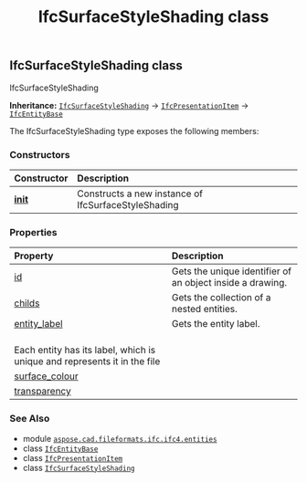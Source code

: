 ﻿---
title: IfcSurfaceStyleShading class
second_title: Aspose.CAD for Python via .NET API References
description: 
type: docs
weight: 6820
url: /python-net/aspose.cad.fileformats.ifc.ifc4.entities/ifcsurfacestyleshading/
is_root: false
---

## IfcSurfaceStyleShading class

IfcSurfaceStyleShading



**Inheritance:** [`IfcSurfaceStyleShading`](/cad/python-net/aspose.cad.fileformats.ifc.ifc4.entities/ifcsurfacestyleshading) → 
[`IfcPresentationItem`](/cad/python-net/aspose.cad.fileformats.ifc.ifc4.entities/ifcpresentationitem) → 
[`IfcEntityBase`](/cad/python-net/aspose.cad.fileformats.ifc/ifcentitybase)



The IfcSurfaceStyleShading type exposes the following members:

### Constructors
| Constructor | Description |
| :- | :- |
| [__init__](/cad/python-net/aspose.cad.fileformats.ifc.ifc4.entities/ifcsurfacestyleshading/__init__/#) | Constructs a new instance of IfcSurfaceStyleShading |


### Properties
| Property | Description |
| :- | :- |
| [id](/cad/python-net/aspose.cad.fileformats.ifc.ifc4.entities/ifcsurfacestyleshading/id) | Gets the unique identifier of an object inside a drawing. |
| [childs](/cad/python-net/aspose.cad.fileformats.ifc.ifc4.entities/ifcsurfacestyleshading/childs) | Gets the collection of a nested entities. |
| [entity_label](/cad/python-net/aspose.cad.fileformats.ifc.ifc4.entities/ifcsurfacestyleshading/entity_label) | Gets the entity label.<br/>Each entity has its label, which is unique and represents it in the file |
| [surface_colour](/cad/python-net/aspose.cad.fileformats.ifc.ifc4.entities/ifcsurfacestyleshading/surface_colour) |  |
| [transparency](/cad/python-net/aspose.cad.fileformats.ifc.ifc4.entities/ifcsurfacestyleshading/transparency) |  |



### See Also
* module [`aspose.cad.fileformats.ifc.ifc4.entities`](..)
* class [`IfcEntityBase`](/cad/python-net/aspose.cad.fileformats.ifc/ifcentitybase)
* class [`IfcPresentationItem`](/cad/python-net/aspose.cad.fileformats.ifc.ifc4.entities/ifcpresentationitem)
* class [`IfcSurfaceStyleShading`](/cad/python-net/aspose.cad.fileformats.ifc.ifc4.entities/ifcsurfacestyleshading)
